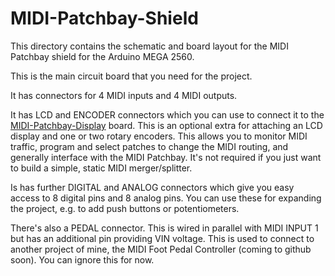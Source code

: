 # MIDI-Patchbay-Shield

This directory contains the schematic and board layout for the MIDI
Patchbay shield for the Arduino MEGA 2560.

This is the main circuit board that you need for the project.

It has connectors for 4 MIDI inputs and 4 MIDI outputs.

It has LCD and ENCODER connectors which you can use to connect it to the
[MIDI-Patchbay-Display](../MIDI-Patchbay-Display)
board.  This is an optional extra for attaching an LCD display and one or
two rotary encoders.  This allows you to monitor MIDI traffic, program and
select patches to change the MIDI routing, and generally interface with
the MIDI Patchbay.  It's not required if you just want to build a simple,
static MIDI merger/splitter.

Is has further DIGITAL and ANALOG connectors which give you easy
access to 8 digital pins and 8 analog pins.  You can use these for
expanding the project, e.g. to add push buttons or potentiometers.

There's also a PEDAL connector.  This is wired in parallel with MIDI
INPUT 1 but has an additional pin providing VIN voltage.  This is used
to connect to another project of mine, the MIDI Foot Pedal Controller
(coming to github soon).  You can ignore this for now.
